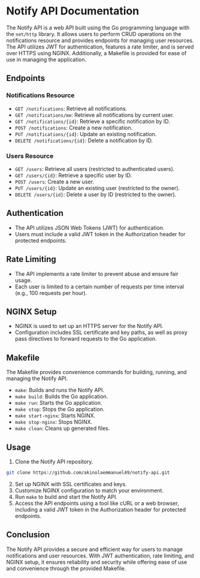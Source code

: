 # Notify API Documentation

The Notify API is a web API built using the Go programming language with the `net/http` library. It allows users to perform CRUD operations on the notifications resource and provides endpoints for managing user resources. The API utilizes JWT for authentication, features a rate limiter, and is served over HTTPS using NGINX. Additionally, a Makefile is provided for ease of use in managing the application.

## Endpoints

### Notifications Resource

- `GET /notifications`: Retrieve all notifications.
- `GET /notifications/me`: Retrieve all notifications by current user.
- `GET /notifications/{id}`: Retrieve a specific notification by ID.
- `POST /notifications`: Create a new notification.
- `PUT /notifications/{id}`: Update an existing notification.
- `DELETE /notifications/{id}`: Delete a notification by ID.

### Users Resource

- `GET /users`: Retrieve all users (restricted to authenticated users).
- `GET /users/{id}`: Retrieve a specific user by ID.
- `POST /users`: Create a new user.
- `PUT /users/{id}`: Update an existing user (restricted to the owner).
- `DELETE /users/{id}`: Delete a user by ID (restricted to the owner).

## Authentication

- The API utilizes JSON Web Tokens (JWT) for authentication.
- Users must include a valid JWT token in the Authorization header for protected endpoints.

## Rate Limiting

- The API implements a rate limiter to prevent abuse and ensure fair usage.
- Each user is limited to a certain number of requests per time interval (e.g., 100 requests per hour).

## NGINX Setup

- NGINX is used to set up an HTTPS server for the Notify API.
- Configuration includes SSL certificate and key paths, as well as proxy pass directives to forward requests to the Go application.

## Makefile

The Makefile provides convenience commands for building, running, and managing the Notify API.

- `make`: Builds and runs the Notify API.
- `make build`: Builds the Go application.
- `make run`: Starts the Go application.
- `make stop`: Stops the Go application.
- `make start-nginx`: Starts NGINX.
- `make stop-nginx`: Stops NGINX.
- `make clean`: Cleans up generated files.

## Usage

1. Clone the Notify API repository.
```bash
git clone https://github.com/akinolaemmanuel49/notify-api.git
```
2. Set up NGINX with SSL certificates and keys.
3. Customize NGINX configuration to match your environment.
4. Run `make` to build and start the Notify API.
5. Access the API endpoints using a tool like cURL or a web browser, including a valid JWT token in the Authorization header for protected endpoints.

## Conclusion

The Notify API provides a secure and efficient way for users to manage notifications and user resources. With JWT authentication, rate limiting, and NGINX setup, it ensures reliability and security while offering ease of use and convenience through the provided Makefile.